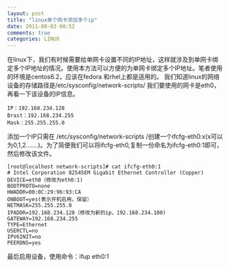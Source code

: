 ```yaml
---
layout: post
title: "linux单个网卡添加多个ip"
date: 2011-08-03 00:52
comments: true
categories: LINUX
---
```

在linux下，我们有时候需要给单网卡设置不同的IP地址，这样就涉及到单网卡绑定多个IP地址的情况。使用本方法可以方便的为单网卡绑定多个IP地址。笔者使用的环境是centos6.2，应该在fedora 和rhel上都是适用的。
我们知道linux的网络设备的存储路径是/etc/sysconfig/network-scripts/
我们要使用的网卡是eth0，再看一下该设备的IP信息。

	IP：192.168.234.128 
	Brast：192.168.234.255
	Mask：255.255.255.0
添加一个IP只需在 /etc/sysconfig/network-scripts /创建一个ifcfg-eth0:x(x可以为0,1,2.......)。为了简便我们可以将ifcfg-eth0,复制一份命名为ifcfg-eth0:1即可，然后修改该文件。

	[root@localhost network-scripts]# cat ifcfg-eth0:1
	# Intel Corporation 82545EM Gigabit Ethernet Controller (Copper)
	DEVICE=eth0（修改为eth0:1)
	BOOTPROTO=none
	HWADDR=00:0C:29:96:93:CA
	ONBOOT=yes(表示开机启用，保留）
	NETMASK=255.255.255.0
	IPADDR=192.168.234.128（修改为新的ip，192.168.234.100)
	GATEWAY=192.168.234.255
	TYPE=Ethernet
	USERCTL=no
	IPV6INIT=no
	PEERDNS=yes

最后启用设备，使用命令：ifup eth0:1
